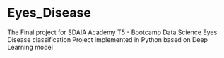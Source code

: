 # Eyes_Disease
The Final project for SDAIA Academy T5 - Bootcamp Data Science Eyes Disease classification Project implemented in Python based on Deep Learning model 
